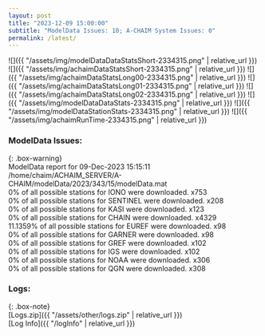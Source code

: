 ```yaml
---
layout: post
title: "2023-12-09 15:00:00"
subtitle: "ModelData Issues: 10; A-CHAIM System Issues: 0"
permalink: /latest/
---
```


![]({{ "/assets/img/modelDataDataStatsShort-2334315.png" | relative_url }})
![]({{ "/assets/img/achaimDataStatsShort-2334315.png" | relative_url }})
![]({{ "/assets/img/achaimDataStatsLong00-2334315.png" | relative_url }})
![]({{ "/assets/img/achaimDataStatsLong01-2334315.png" | relative_url }})
![]({{ "/assets/img/achaimDataStatsLong02-2334315.png" | relative_url }})
![]({{ "/assets/img/modelDataDataStats-2334315.png" | relative_url }})
![]({{ "/assets/img/modelDataStationStats-2334315.png" | relative_url }})
![]({{ "/assets/img/achaimRunTime-2334315.png" | relative_url }})


### ModelData Issues:  
  
{: .box-warning}  
 ModelData report for 09-Dec-2023 15:15:11   
 /home/chaim/ACHAIM_SERVER/A-CHAIM/modelData/2023/343/15/modelData.mat   
 0% of all possible stations for IONO were downloaded. x753   
 0% of all possible stations for SENTINEL were downloaded. x208   
 0% of all possible stations for KASI were downloaded. x123   
 0% of all possible stations for CHAIN were downloaded. x4329   
 11.1359% of all possible stations for EUREF were downloaded. x98   
 0% of all possible stations for GARNER were downloaded. x98   
 0% of all possible stations for GREF were downloaded. x102   
 0% of all possible stations for IGS were downloaded. x102   
 0% of all possible stations for NOAA were downloaded. x306   
 0% of all possible stations for QGN were downloaded. x308   
  


### Logs:  
  
{: .box-note}  
[Logs.zip]({{ "/assets/other/logs.zip" | relative_url }})  
[Log Info]({{ "/logInfo" | relative_url }})  
